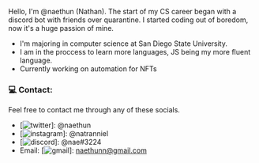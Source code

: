 Hello, I'm @naethun (Nathan). The start of my CS career began with a discord bot with friends over quarantine. I started coding out of boredom, now it's a huge passion of mine. 

- I'm majoring in computer science at San Diego State University.
- I am in the proccess to learn more languages, JS being my more fluent language.
- Currently working on automation for NFTs

### 💻 Contact:

Feel free to contact me through any of these socials.

- [![twitter](https://commons.wikimedia.org/wiki/File:Twitter-logo.svg)]: @naethun
- [![instagram](https://commons.wikimedia.org/wiki/File:Instagram_icon.png)]: @natranniel
- [![discord]("https://raw.githubusercontent.com/rahuldkjain/github-profile-readme-generator/master/src/images/icons/Social/discord.svg)]: @nae#3224
- Email: [![gmail](https://commons.wikimedia.org/wiki/File:Gmail_icon_%282020%29.svg)]: naethunn@gmail.com
